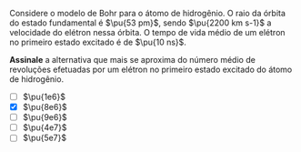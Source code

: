 Considere o modelo de Bohr para o átomo de hidrogênio. O raio da órbita do estado fundamental é $\pu{53 pm}$, sendo $\pu{2200 km s-1}$ a velocidade do elétron nessa órbita. O tempo de vida médio de um elétron no primeiro estado excitado é de $\pu{10 ns}$.

**Assinale** a alternativa que mais se aproxima do número médio de revoluções efetuadas por um elétron no primeiro estado excitado do átomo de hidrogênio.

- [ ] $\pu{1e6}$
- [x] $\pu{8e6}$
- [ ] $\pu{9e6}$
- [ ] $\pu{4e7}$
- [ ] $\pu{5e7}$